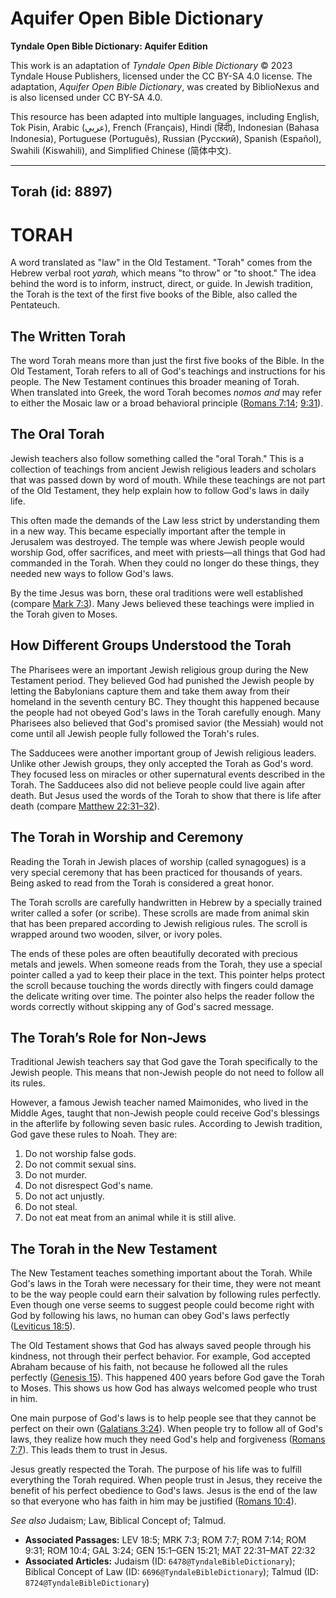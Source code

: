# Aquifer Open Bible Dictionary

**Tyndale Open Bible Dictionary: Aquifer Edition**

This work is an adaptation of *Tyndale Open Bible Dictionary* © 2023 Tyndale House Publishers, licensed under the CC BY\-SA 4\.0 license. The adaptation, *Aquifer Open Bible Dictionary*, was created by BiblioNexus and is also licensed under CC BY\-SA 4\.0\.

This resource has been adapted into multiple languages, including English, Tok Pisin, Arabic (عربي), French (Français), Hindi (हिंदी), Indonesian (Bahasa Indonesia), Portuguese (Português), Russian (Русский), Spanish (Español), Swahili (Kiswahili), and Simplified Chinese (简体中文).



--------------------------------

## Torah (id: 8897)

TORAH
=====

A word translated as "law" in the Old Testament. "Torah" comes from the Hebrew verbal root *yarah,* which means "to throw" or "to shoot." The idea behind the word is to inform, instruct, direct, or guide. In Jewish tradition, the Torah is the text of the first five books of the Bible, also called the Pentateuch. 

The Written Torah
-----------------

The word Torah means more than just the first five books of the Bible. In the Old Testament, Torah refers to all of God's teachings and instructions for his people. The New Testament continues this broader meaning of Torah. When translated into Greek, the word Torah becomes *nomos and* may refer to either the Mosaic law or a broad behavioral principle ([Romans 7:14](https://ref.ly/Rom7:14); [9:31](https://ref.ly/Rom9:31)).

The Oral Torah
--------------

Jewish teachers also follow something called the "oral Torah." This is a collection of teachings from ancient Jewish religious leaders and scholars that was passed down by word of mouth. While these teachings are not part of the Old Testament, they help explain how to follow God's laws in daily life. 

This often made the demands of the Law less strict by understanding them in a new way. This became especially important after the temple in Jerusalem was destroyed. The temple was where Jewish people would worship God, offer sacrifices, and meet with priests—all things that God had commanded in the Torah. When they could no longer do these things, they needed new ways to follow God's laws.

By the time Jesus was born, these oral traditions were well established (compare [Mark 7:3](https://ref.ly/Mark7:3)). Many Jews believed these teachings were implied in the Torah given to Moses.

How Different Groups Understood the Torah
-----------------------------------------

The Pharisees were an important Jewish religious group during the New Testament period. They believed God had punished the Jewish people by letting the Babylonians capture them and take them away from their homeland in the seventh century BC. They thought this happened because the people had not obeyed God's laws in the Torah carefully enough. Many Pharisees also believed that God's promised savior (the Messiah) would not come until all Jewish people fully followed the Torah's rules.

The Sadducees were another important group of Jewish religious leaders. Unlike other Jewish groups, they only accepted the Torah as God's word. They focused less on miracles or other supernatural events described in the Torah. The Sadducees also did not believe people could live again after death. But Jesus used the words of the Torah to show that there is life after death (compare [Matthew 22:31–32](https://ref.ly/Matt22:31-Matt22:32)).

The Torah in Worship and Ceremony
---------------------------------

Reading the Torah in Jewish places of worship (called synagogues) is a very special ceremony that has been practiced for thousands of years. Being asked to read from the Torah is considered a great honor.

The Torah scrolls are carefully handwritten in Hebrew by a specially trained writer called a sofer (or scribe). These scrolls are made from animal skin that has been prepared according to Jewish religious rules. The scroll is wrapped around two wooden, silver, or ivory poles.

The ends of these poles are often beautifully decorated with precious metals and jewels. When someone reads from the Torah, they use a special pointer called a yad to keep their place in the text. This pointer helps protect the scroll because touching the words directly with fingers could damage the delicate writing over time. The pointer also helps the reader follow the words correctly without skipping any of God's sacred message.

The Torah’s Role for Non\-Jews
------------------------------

Traditional Jewish teachers say that God gave the Torah specifically to the Jewish people. This means that non\-Jewish people do not need to follow all its rules.

However, a famous Jewish teacher named Maimonides, who lived in the Middle Ages, taught that non\-Jewish people could receive God's blessings in the afterlife by following seven basic rules. According to Jewish tradition, God gave these rules to Noah. They are:

1. Do not worship false gods.
2. Do not commit sexual sins.
3. Do not murder.
4. Do not disrespect God's name.
5. Do not act unjustly.
6. Do not steal.
7. Do not eat meat from an animal while it is still alive.

The Torah in the New Testament
------------------------------

The New Testament teaches something important about the Torah. While God's laws in the Torah were necessary for their time, they were not meant to be the way people could earn their salvation by following rules perfectly. Even though one verse seems to suggest people could become right with God by following his laws, no human can obey God's laws perfectly ([Leviticus 18:5](https://ref.ly/Lev18:5)). 

The Old Testament shows that God has always saved people through his kindness, not through their perfect behavior. For example, God accepted Abraham because of his faith, not because he followed all the rules perfectly ([Genesis 15](https://ref.ly/Gen15:1-Gen15:21)). This happened 400 years before God gave the Torah to Moses. This shows us how God has always welcomed people who trust in him.

One main purpose of God's laws is to help people see that they cannot be perfect on their own ([Galatians 3:24](https://ref.ly/Gal3:24)). When people try to follow all of God's laws, they realize how much they need God's help and forgiveness ([Romans 7:7](https://ref.ly/Rom7:7)). This leads them to trust in Jesus.

Jesus greatly respected the Torah. The purpose of his life was to fulfill everything the Torah required. When people trust in Jesus, they receive the benefit of his perfect obedience to God's laws. Jesus is the end of the law so that everyone who has faith in him may be justified ([Romans 10:4](https://ref.ly/Rom10:4)).

*See also* Judaism; Law, Biblical Concept of; Talmud.

* **Associated Passages:** LEV 18:5; MRK 7:3; ROM 7:7; ROM 7:14; ROM 9:31; ROM 10:4; GAL 3:24; GEN 15:1–GEN 15:21; MAT 22:31–MAT 22:32
* **Associated Articles:** Judaism (ID: `6478@TyndaleBibleDictionary`); Biblical Concept of Law (ID: `6696@TyndaleBibleDictionary`); Talmud (ID: `8724@TyndaleBibleDictionary`)

